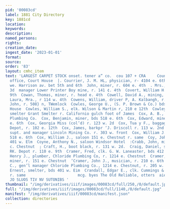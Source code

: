 ```yaml
---
pid: '00083cd'
label: 1881 City Directory
key: 1881cd
location: 
keywords: 
description: 
named_persons: 
rights: 
creation_date: 
ingest_date: '2023-01-01'
format: 
source: 
order: '83'
layout: cmhc_item
text: 'LARGEST CARPET STOCK onset. tener a” co.  cou 107 + CRA     County Treasurer’s
  office, Court House  |. Courrier, J. M. HL, physician, r- 4104 e. 6th  Court House,
  we. Harrison av. bet 5th and 6th  John, miner, r. 604 e. 4th  . Mrs., r. 219 e.
  3d  manager Lower Printer Boy mine, r. 141 ¢. 4th  Covert, William H., r. 143 w.
  9th  Cowan, Thomas, miner, r. head e. 4th  Cowell, David A., mining, r. 217 w. 34  ‘Cowell,
  Laura, Mra., r 114 w. 4th  Cowens, William, driver P, A. Kalbangh, r. 352 w. Elo  Cowie,
  John, r. 508} n, TWemlock  Cowles, George U., (S. P. Brown & Co.) bds. American
  House  Cowles, William S., elk. Wilson & Martin r, 210 e 12th  Cowley, James S.,
  smelter Grant Smelter r. Californio gulch foot of James  Cox, A. B., lab. Chloride
  Plumbing Co.  Cox, Benjamin, miner, bds 518 e. 6th  Cox, Edward, miner, bda 618
  e. 6th  Cox, Georgia Miss (col’d) r. 123 w. 2d  Cox, Tua y F., baggage agt. R, R.
  Depot, r. 102 e. 12th  Cox, James, barkpr ‘J. Driscoll r. 113 w. 2nd  scorch D5
  supt. and manager Lincoln Mining Co. r. 303 w. front  Cox, William J., miner, bds
  518 e. 6th  Cox, William J., saloon 151 e. Chestnut r. same  Coy, John, lab. bds
  401 w. Elm  Coyne, Anthony N., saloon Windsor Hotel  :Crabb, John, miner, r. 425
  c. Chestnut  ; Craft, H., boot black, r. 131 w. 2d.  Craig, Daniel, switchman, R.
  RK. Depot r. 110 e. 9th  Cramer, Fred, clk. G. W. Laneaster, bds 412 w. Chestnut  Cramer,
  Henry J., plumber, Chloride Plumbing Co, r. 1214 e. Chestnut  Cramer, Israel A.,
  miner, r. 151 e. Chestnut  ‘Cramer, John J., musician, r. 210 e. 6th  -Cramer, Joseph
  C., gen’l manager Chloride Plumbing Co., 1214 e. Chestnut, r. 205 w. Elm  |, Cramner,
  Ernest, smelter, bds 401 w. Eim  Crandall, Edgar E., clk. Cummings & Finn’s Smelter,
  r. same                       mcg. byes The Old Reliable, otters  aie? QUAM UENOT
  JO SLUOS TIV NV SUTONIBS '
thumbnail: "/img/derivatives/iiif/images/00083cd/full/250,/0/default.jpg"
full: "/img/derivatives/iiif/images/00083cd/full/1140,/0/default.jpg"
manifest: "/img/derivatives/iiif/00083cd/manifest.json"
collection: directories
---
```

